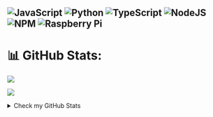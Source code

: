 ![JavaScript](https://img.shields.io/badge/javascript-%23323330.svg?style=for-the-badge&logo=javascript&logoColor=%23F7DF1E) ![Python](https://img.shields.io/badge/python-3670A0?style=for-the-badge&logo=python&logoColor=ffdd54) ![TypeScript](https://img.shields.io/badge/typescript-%23007ACC.svg?style=for-the-badge&logo=typescript&logoColor=white) ![NodeJS](https://img.shields.io/badge/node.js-6DA55F?style=for-the-badge&logo=node.js&logoColor=white) ![NPM](https://img.shields.io/badge/NPM-%23000000.svg?style=for-the-badge&logo=npm&logoColor=white) ![Raspberry Pi](https://img.shields.io/badge/-RaspberryPi-C51A4A?style=for-the-badge&logo=Raspberry-Pi)
---
# 📊 GitHub Stats:
[![](https://visitcount.itsvg.in/api?id=titodelas&icon=1&color=1)](https://visitcount.itsvg.in)

![](https://github-readme-stats.vercel.app/api/top-langs/?username=titodelas&theme=tokyonight&hide_border=true&include_all_commits=true&count_private=true&layout=compact)

<details><summary>Check my GitHub Stats</summary>

![](https://github-readme-stats.vercel.app/api?username=titodelas&theme=tokyonight&hide_border=true&include_all_commits=true&count_private=true)<br/>
![](https://github-readme-streak-stats.herokuapp.com/?user=titodelas&theme=tokyonight&hide_border=true)

![](https://github-profile-trophy.vercel.app/?username=titodelas&theme=tokyonight&no-frame=true&no-bg=false&margin-w=4)
</details>
<br/>
